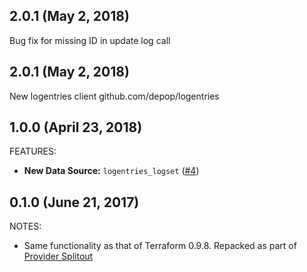 ## 2.0.1 (May 2, 2018)

Bug fix for missing ID in update log call

## 2.0.1 (May 2, 2018)

New logentries client github.com/depop/logentries

## 1.0.0 (April 23, 2018)

FEATURES:

* **New Data Source:** `logentries_logset` ([#4](https://github.com/terraform-providers/terraform-provider-logentries/issues/4))

## 0.1.0 (June 21, 2017)

NOTES:

* Same functionality as that of Terraform 0.9.8. Repacked as part of [Provider Splitout](https://www.hashicorp.com/blog/upcoming-provider-changes-in-terraform-0-10/)

